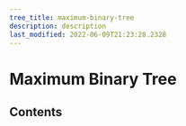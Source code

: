 ```yaml
---
tree_title: maximum-binary-tree
description: description
last_modified: 2022-06-09T21:23:28.2328
---
```


# Maximum Binary Tree

## Contents
